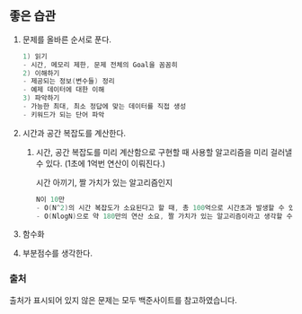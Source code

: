 ## 좋은 습관

1. 문제를 올바른 순서로 푼다.

    ```c
    1) 읽기
    - 시간, 메모리 제한, 문제 전체의 Goal을 꼼꼼히
    2) 이해하기
    - 제공되는 정보(변수들) 정리
    - 예제 데이터에 대한 이해
    3) 파악하기
    - 가능한 최대, 최소 정답에 맞는 데이터를 직접 생성
    - 키워드가 되는 단어 파악
    ```

2. 시간과 공간 복잡도를 계산한다.
    1. 시간, 공간 복잡도를 미리 계산함으로 구현할 때 사용할 알고리즘을 미리 걸러낼 수 있다. (1초에 1억번 연산이 이뤄진다.)

        시간 아끼기, 짤 가치가 있는 알고리즘인지 

        ```c
        N이 10만
        - O(N^2)의 시간 복잡도가 소요된다고 할 때, 총 100억으로 시간초과 발생할 수 있음
        - O(NlogN)으로 약 180만의 연산 소요, 짤 가치가 있는 알고리즘이라고 생각할 수 있음. 
        ```

3. 함수화
4. 부분점수를 생각한다.

### 출처

출처가 표시되어 있지 않은 문제는 모두 백준사이트를 참고하였습니다.
